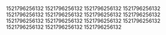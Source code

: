 1521796256132
1521796256132
1521796256132
1521796256132
1521796256132
1521796256132
1521796256132
1521796256132
1521796256132
1521796256132
1521796256132
1521796256132
1521796256132
1521796256132
1521796256132